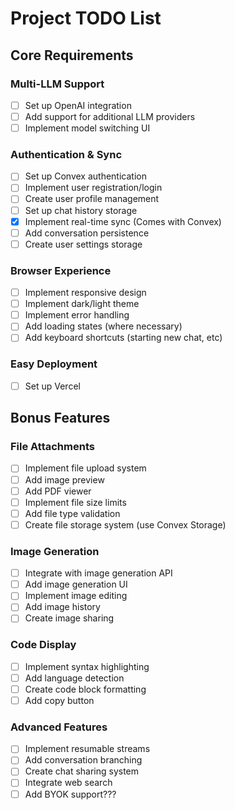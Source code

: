 # Project TODO List

## Core Requirements

### Multi-LLM Support
- [ ] Set up OpenAI integration
- [ ] Add support for additional LLM providers
- [ ] Implement model switching UI

### Authentication & Sync
- [ ] Set up Convex authentication
- [ ] Implement user registration/login
- [ ] Create user profile management
- [ ] Set up chat history storage
- [X] Implement real-time sync (Comes with Convex)
- [ ] Add conversation persistence
- [ ] Create user settings storage

### Browser Experience
- [ ] Implement responsive design
- [ ] Implement dark/light theme
- [ ] Implement error handling
- [ ] Add loading states (where necessary)
- [ ] Add keyboard shortcuts (starting new chat, etc)

### Easy Deployment
- [ ] Set up Vercel

## Bonus Features

### File Attachments
- [ ] Implement file upload system
- [ ] Add image preview
- [ ] Add PDF viewer
- [ ] Implement file size limits
- [ ] Add file type validation
- [ ] Create file storage system (use Convex Storage)

### Image Generation
- [ ] Integrate with image generation API
- [ ] Add image generation UI
- [ ] Implement image editing
- [ ] Add image history
- [ ] Create image sharing

### Code Display
- [ ] Implement syntax highlighting
- [ ] Add language detection
- [ ] Create code block formatting
- [ ] Add copy button

### Advanced Features
- [ ] Implement resumable streams
- [ ] Add conversation branching
- [ ] Create chat sharing system
- [ ] Integrate web search
- [ ] Add BYOK support???